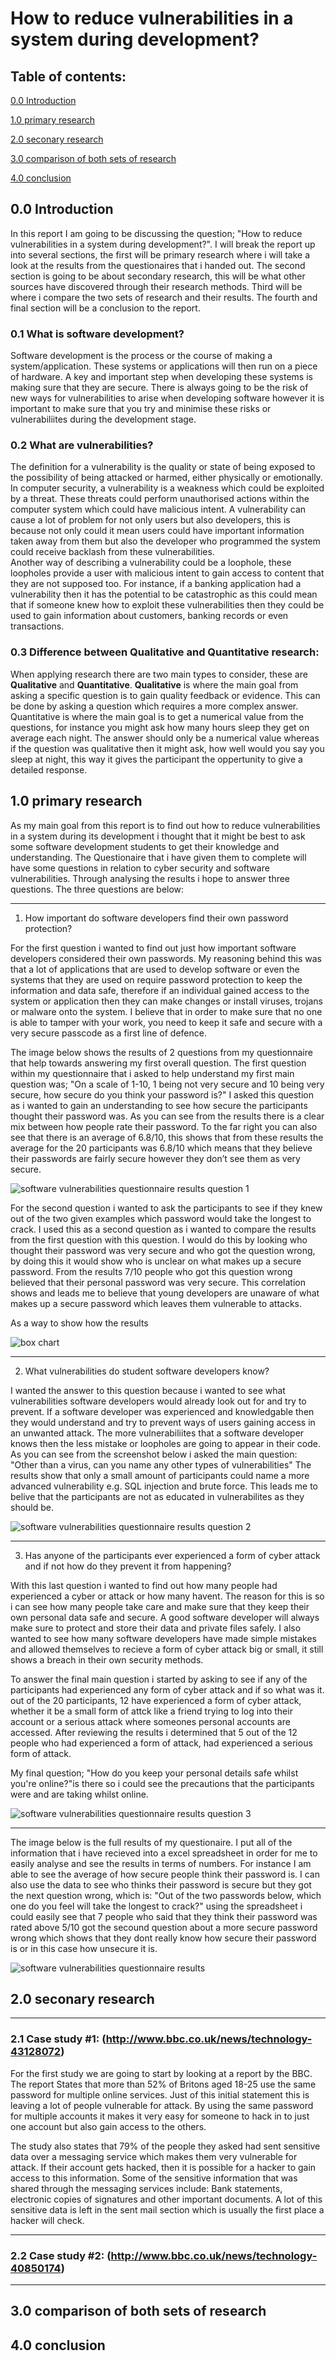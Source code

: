 # How to reduce vulnerabilities in a system during development?

## Table of contents:
[0.0 Introduction](https://github.com/s-j-pearce/Reducing-vulnerabilities-#00-introduction)

[1.0 primary research](https://github.com/s-j-pearce/Reducing-vulnerabilities-#10-primary-research)

[2.0 seconary research](https://github.com/s-j-pearce/Reducing-vulnerabilities-#20-seconary-research)

[3.0 comparison of both sets of research](https://github.com/s-j-pearce/Reducing-vulnerabilities-#30-comparison-of-both-sets-of-research)

[4.0 conclusion](https://github.com/s-j-pearce/Reducing-vulnerabilities-#40-conclusion)

## 0.0 Introduction
In this report I am going to be discussing the question; "How to reduce vulnerabilities in a system during development?". I will break the report up into several sections, the first will be primary research where i will take a look at the results from the questionaires that i handed out. The second section is going to be about secondary research, this will be what other sources have discovered through their research methods. Third will be where i compare the two sets of research and their results. The fourth and final section will be a conclusion to the report.

### 0.1 What is software development?
Software development is the process or the course of making a system/application. These systems or applications will then run on a piece of hardware. A key and important step when developing these systems is making sure that they are secure. There is always going to be the risk of new ways for vulnerabilities to arise when developing software however it is important to make sure that you try and minimise these risks or vulnerabiliites during the development stage. 

### 0.2 What are vulnerabilities?
The definition for a vulnerability is the quality or state of being exposed to the possibility of being attacked or harmed, either physically or emotionally. In computer security, a vulnerability is a weakness which could be exploited by a threat. These threats could perform unauthorised actions within the computer system which could have malicious intent. A vulnerability can cause a lot of problem for not only users but also developers, this is because not only could it mean users could have important information taken away from them but also the developer who programmed the system could receive backlash from these vulnerabilities.  
Another way of describing a vulnerability could be a loophole, these loopholes provide a user with malicious intent to gain access to content that they are not supposed too. For instance, if a banking application had a vulnerability then it has the potential to be catastrophic as this could mean that if someone knew how to exploit these vulnerabilities then they could be used to gain information about customers, banking records or even transactions.  

### 0.3 Difference between Qualitative and Quantitative research:
When applying research there are two main types to consider, these are **Qualitative** and **Quantitative**. **Qualitative** is where the main goal from asking a specific question is to gain quality feedback or evidence. This can be done by asking a question which requires a more complex answer. Quantitative is where the main goal is to get a numerical value from the questions, for instance you might ask how many hours sleep they get on average each night. The answer should only be a numerical value whereas if the question was qualitative then it might ask, how well would you say you sleep at night, this way it gives the participant the oppertunity to give a detailed response.

## 1.0 primary research
As my main goal from this report is to find out how to reduce vulnerabilities in a system during its development i thought that it might be best to ask some software development students to get their knowledge and understanding. The Questionaire that i have given them to complete will have some questions in relation to cyber security and software vulnerabilities. Through analysing the results i hope to answer three questions. The three questions are below:

--- 
1. How important do software developers find their own password protection?

For the first question i wanted to find out just how important software developers considered their own passwords. My reasoning behind this was that a lot of applications that are used to develop software or even the systems that they are used on require password protection to keep the information and data safe, therefore if an individual gained access to the system or application then they can make changes or install viruses, trojans or malware onto the system. I believe that in order to make sure that no one is able to tamper with your work, you need to keep it safe and secure with a very secure passcode as a first line of defence.

The image below shows the results of 2 questions from my questionnaire that help towards answering my first overall question. The first question within my questionnaire that i asked to help understand my first main question was; "On a scale of 1-10, 1 being not very secure and 10 being very secure, how secure do you think your password is?" I asked this question as i wanted to gain an understanding to see how secure the participants thought their password was. As you can see from the results there is a clear mix between how people rate their password. To the far right you can also see that there is an average of 6.8/10, this shows that from these results the average for the 20 participants was 6.8/10 which means that they believe their passwords are fairly secure however they don’t see them as very secure.

![software vulnerabilities questionnaire results question 1](https://user-images.githubusercontent.com/31927590/39805430-bd722b4e-536e-11e8-91b2-37b0a83d60ae.PNG)

For the second question i wanted to ask the participants to see if they knew out of the two given examples which password would take the longest to crack. I used this as a second question as i wanted to compare the results from the first question with this question. I would do this by looking who thought their password was very secure and who got the question wrong, by doing this it would show who is unclear on what makes up a secure password. From the results 7/10 people who got this question wrong believed that their personal password was very secure. This correlation shows and leads me to believe that young developers are unaware of what makes up a secure password which leaves them vulnerable to attacks.

As a way to show how the results

![box chart](https://user-images.githubusercontent.com/31927590/39751940-cb098904-52b1-11e8-86f9-3bc5cbfd4dab.PNG)

--- 
2. What vulnerabilities do student software developers know?

I wanted the answer to this question because i wanted to see what vulnerabilities software developers would already look out for and try to prevent. If a software developer was experienced and knowledgable then they would understand and try to prevent ways of users gaining access in an unwanted attack. The more vulnerabiliites that a software developer knows then the less mistake or loopholes are going to appear in their code. As you can see from the screenshot below i asked the main question: "Other than a virus, can you name any other types of vulnerabilities" The results show that only a small amount of participants could name a more advanced vulnerability e.g. SQL injection and brute force. This leads me to belive that the participants are not as educated in vulnerabilites as they should be.

![software vulnerabilities questionnaire results question 2](https://user-images.githubusercontent.com/31927590/39117364-af342de4-46de-11e8-9f26-2df08cfe850b.PNG)

---
3. Has anyone of the participants ever experienced a form of cyber attack and if not how do they prevent it from happening?

With this last question i wanted to find out how many people had experienced a cyber or attack or how many havent. The reason for this is so i can see how many people take care and make sure that they keep their own personal data safe and secure. A good software developer will always make sure to protect and store their data and private files safely. I also wanted to see how many software developers have made simple mistakes and allowed themselves to recieve a form of cyber attack big or small, it still shows a breach in their own security methods.

To answer the final main question i started by asking to see if any of the participants had experienced any form of cyber attack and if so what was it. out of the 20 participants, 12 have experienced a form of cyber attack, whether it be a small form of attck like a friend trying to log into their account or a serious attack where someones personal accounts are accessed. After reviewing the results i determined that 5 out of the 12 people who had experienced a form of attack, had experienced a serious form of attack. 

My final question; "How do you keep your personal details safe whilst you're online?"is there so i could see the precautions that the participants were and are taking whilst online. 

![software vulnerabilities questionnaire results question 3](https://user-images.githubusercontent.com/31927590/39117378-b6ec1088-46de-11e8-9961-1a01447cd51d.PNG)

---

The image below is the full results of my questionaire. I put all of the information that i have recieved into a excel spreadsheet in order for me to easily analyse and see the results in terms of numbers. For instance I am able to see the average of how secure people think their password is. I can also use the data to see who thinks their password is secure but they got the next question wrong, which is: "Out of the two passwords below, which one do you feel will take the longest to crack?" using the spreadsheet i could easily see that 7 people who said that they think their password was rated above 5/10 got the secound question about a more secure password wrong which shows that they dont really know how secure their password is or in this case how unsecure it is.

![software vulnerabilities questionnaire results](https://user-images.githubusercontent.com/31927590/39115771-a4ac5a58-46da-11e8-9951-130b6f612325.PNG)

## 2.0 seconary research

---
### 2.1 Case study #1: (http://www.bbc.co.uk/news/technology-43128072) 
For the first study we are going to start by looking at a report by the BBC. The report States that more than 52% of Britons aged 18-25 use the same password for multiple online services. Just of this initial statement this is leaving a lot of people vulnerable for attack. By using the same password for multiple accounts it makes it very easy for someone to hack in to just one account but also gain access to the others.

The study also states that 79% of the people they asked had sent sensitive data over a messaging service which makes them very vulnerable for attack. If their account gets hacked, then it is possible for a hacker to gain access to this information. Some of the sensitive information that was shared through the messaging services include: Bank statements, electronic copies of signatures and other important documents. A lot of this sensitive data is left in the sent mail section which is usually the first place a hacker will check.  

---
### 2.2 Case study #2: (http://www.bbc.co.uk/news/technology-40850174)


---
## 3.0 comparison of both sets of research

## 4.0 conclusion
